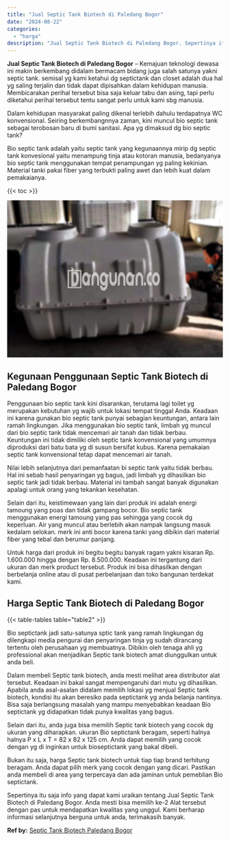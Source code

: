 ```yaml
---
title: "Jual Septic Tank Biotech di Paledang Bogor"
date: "2024-08-22"
categories: 
  - "harga"
description: "Jual Septic Tank Biotech di Paledang Bogor. Sepertinya itu saja info yang dapat kami uraikan tentang Jual Septic Tank Biotech di Paledang Bogor. Anda mesti b..."
---
```


**Jual Septic Tank Biotech di Paledang Bogor** – Kemajuan teknologi dewasa ini makin berkembang didalam bermacam bidang juga salah satunya yakni septic tank. semisal yg kami ketahui dg septictank dan closet adalah dua hal yg saling terjalin dan tidak dapat dipisahkan dalam kehidupan manusia. Membicarakan perihal tersebut bisa saja keluar tabu dan asing, tapi perlu diketahui perihal tersebut tentu sangat perlu untuk kami sbg manusia.

Dalam kehidupan masyarakat paling dikenal terlebih dahulu terdapatnya WC konvensional. Seiring berkembangnnya zaman, kini muncul bio septic tank sebagai terobosan baru di bumi sanitasi. Apa yg dimaksud dg bio septic tank?

Bio septic tank adalah yaitu septic tank yang kegunaannya mirip dg septic tank konvesional yaitu menampung tinja atau kotoran manusia, bedanyanya bio septic tank menggunakan tempat penampungan yg paling kekinian. Material tanki pakai fiber yang terbukti paling awet dan lebih kuat dalam pemakaianya.

{{< toc >}}

![Jual Septic Tank Biotech di Paledang Bogor](/images/jual-bio-septictank-33.png)

## Kegunaan Penggunaan Septic Tank Biotech di Paledang Bogor

Penggunaan bio septic tank kini disarankan, terutama lagi toilet yg merupakan kebutuhan yg wajib untuk lokasi tempat tinggal Anda. Keadaan ini karena gunakan bio septic tank punyai sebagian keuntungan, antara lain ramah lingkungan. Jika menggunakan bio septic tank, limbah yg muncul dari bio septic tank tidak mencemari air tanah dan tidak berbau. Keuntungan ini tidak dimiliki oleh septic tank konvensional yang umumnya diproduksi dari batu bata yg di susun bersifat kubus. Karena pemakaian septic tank konvensional tetap dapat mencemari air tanah.

Nilai lebih selanjutnya dari pemanfaatan bi septic tank yaitu tidak berbau. Hal ini sebab hasil penyaringan yg bagus, jadi limbah yg dihasilkan bio septic tank jadi tidak berbau. Material ini tambah sangat banyak digunakan apalagi untuk orang yang tekankan kesehatan.

Selain dari itu, keistimewaan yang lain dari produk ini adalah energi tamoung yang poas dan tidak gampang bocor. Bio septic tank menggunakan energi tamoung yang pas sehingga yang cocok dg keperluan. Air yang muncul atau berlebih akan nampak langsung masuk kedalam selokan. merk ini anti bocor karena tanki yang dibikin dari material fiber yang tebal dan berumur panjang.

Untuk harga dari produk ini begitu begitu banyak ragam yakni kisaran Rp. 1.600.000 hingga dengan Rp. 8.500.000. Keadaan ini tergantung dari ukuran dan merk product tersebut. Produk ini bisa dihasilkan dengan berbelanja online atau di pusat perbelanjaan dan toko bangunan terdekat kami.

## Harga Septic Tank Biotech di Paledang Bogor

{{< table-tables table="table2" >}}

Bio septictank jadi satu-satunya sptic tank yang ramah lingkungan dg dilengkapi media pengurai dan penyaringan tinja yg sudah dirancang tertentu oleh perusahaan yg membuatnya. Dibikin oleh tenaga ahli yg professional akan menjadikan Septic tank biotech amat diunggulkan untuk anda beli.

Dalam membeli Septic tank biotech, anda mesti melihat area distributor alat tersebut. Keadaan ini bakal sangat mempengaruhi dari mutu yg dihasilkan. Apabila anda asal-asalan didalam memilih lokasi yg menjual Septic tank biotech, kondisi itu akan beresiko pada septictank yg anda belanja nantinya. Bisa saja berlangsung masalah yang mampu menyebabkan keadaan Bio septictank yg didapatkan tidak punya kwalitas yang bagus.

Selain dari itu, anda juga bisa memilih Septic tank biotech yang cocok dg ukuran yang diharapkan. ukuran Bio septictank beragam, seperti halnya halnya P x L x T = 82 x 82 x 125 cm. Anda dapat memilih yang cocok dengan yg di inginkan untuk bioseptictank yang bakal dibeli.

Bukan itu saja, harga Septic tank biotech untuk tiap tiap brand terhitung beragam. Anda dapat pilih merk yang cocok dengan yang dicari. Pastikan anda membeli di area yang terpercaya dan ada jaminan untuk pemeblian Bio septictank.

Sepertinya itu saja info yang dapat kami uraikan tentang Jual Septic Tank Biotech di Paledang Bogor. Anda mesti bisa memilih ke-2 Alat tersebut dengan pas untuk mendapatkan kwalitas yang unggul. Kami berharap informasi selanjutnya berguna untuk anda, terimakasih banyak.

**Ref by:** [Septic Tank Biotech Paledang Bogor](https://id.wikipedia.org/wiki/Septic)
